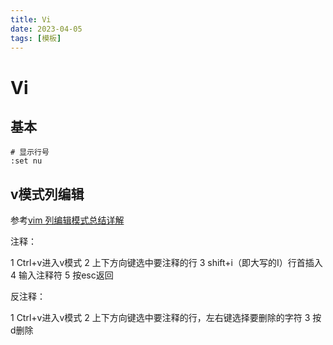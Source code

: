 ```yaml
---
title: Vi
date: 2023-04-05
tags: [模板]
---
```

# Vi
## 基本
```shell
# 显示行号
:set nu
```

## v模式列编辑
参考[vim 列编辑模式总结详解](https://commandnotfound.cn/linux/1/285/vim-%E5%88%97%E7%BC%96%E8%BE%91%E6%A8%A1%E5%BC%8F%E6%80%BB%E7%BB%93)

注释：

1 Ctrl+v进入v模式
2 上下方向键选中要注释的行
3 shift+i（即大写的I）行首插入
4 输入注释符
5 按esc返回

反注释：

1 Ctrl+v进入v模式
2 上下方向键选中要注释的行，左右键选择要删除的字符
3 按d删除
